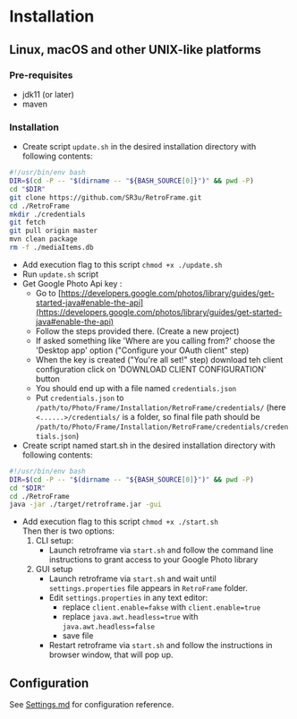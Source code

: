 # Installation

## Linux, macOS and other UNIX-like platforms

### Pre-requisites

* jdk11 (or later)
* maven

### Installation

* Create script `update.sh` in the desired installation directory with following contents:<br>
```bash
#!/usr/bin/env bash
DIR=$(cd -P -- "$(dirname -- "${BASH_SOURCE[0]}")" && pwd -P)
cd "$DIR"
git clone https://github.com/SR3u/RetroFrame.git
cd ./RetroFrame
mkdir ./credentials
git fetch
git pull origin master
mvn clean package
rm -f ./mediaItems.db
```
* Add execution flag to this script `chmod +x ./update.sh`
* Run `update.sh` script
* Get Google Photo Api key :
    * Go to [https://developers.google.com/photos/library/guides/get-started-java#enable-the-api](https://developers.google.com/photos/library/guides/get-started-java#enable-the-api) 
    * Follow the steps provided there. (Create a new project)
    * If asked something like 'Where are you calling from?' choose the 'Desktop app' option ("Configure your OAuth client" step)
    * When the key is created ("You're all set!" step) download teh client configuration click on 'DOWNLOAD CLIENT CONFIGURATION' button
    * You should end up with a file named `credentials.json`
    * Put `credentials.json` to `/path/to/Photo/Frame/Installation/RetroFrame/credentials/` (here `<......>/credentials/` is a folder, so final file path should be `/path/to/Photo/Frame/Installation/RetroFrame/credentials/credentials.json`)
* Create script named start.sh in the desired installation directory with following contents:<br>
```bash
#!/usr/bin/env bash
DIR=$(cd -P -- "$(dirname -- "${BASH_SOURCE[0]}")" && pwd -P)
cd "$DIR"
cd ./RetroFrame
java -jar ./target/retroframe.jar -gui
```
* Add execution flag to this script `chmod +x ./start.sh`
<Br>Then ther is two options:
    1) CLI setup:
        * Launch retroframe via `start.sh` and follow the command line instructions to grant access to your Google Photo library
    2) GUI setup
        * Launch retroframe via `start.sh` and wait until `settings.properties` file appears in `RetroFrame` folder.
        * Edit `settings.properties` in any text editor:
            * replace `client.enable=fakse` with `client.enable=true`
            * replace `java.awt.headless=true` with `java.awt.headless=false`
            * save file
        * Restart retroframe via `start.sh` and follow the instructions in browser window, that will pop up.

## Configuration
See [Settings.md](https://github.com/SR3u/RetroFrame/blob/master/documentation/Settings.md) for configuration reference.
